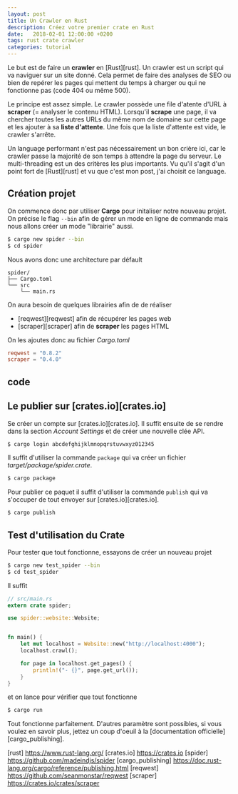 ```yaml
---
layout: post
title: Un Crawler en Rust
description: Créez votre premier crate en Rust
date:   2018-02-01 12:00:00 +0200
tags: rust crate crawler
categories: tutorial
---
```


Le but est de faire un **crawler** en [Rust][rust]. Un crawler est un script qui va naviguer sur un site donné. Cela permet de faire des analyses de SEO ou bien de repérer les pages qui mettent du temps à charger ou qui ne fonctionne pas (code 404 ou même 500).

Le principe est assez simple. Le crawler possède une file d'atente d'URL à **scraper** (= analyser le contenu HTML). Lorsqu'il **scrape** une page, il va chercher toutes les autres URLs du même nom de domaine sur cette page et les ajouter à sa **liste d'attente**. Une fois que la liste d'attente est vide, le crawler s'arrête.

Un language performant n'est pas nécessairement un bon crière ici, car le crawler passe la majorité de son temps à attendre la page du serveur. Le multi-threading est un des critères les plus importants. Vu qu'il s'agit d'un point fort de [Rust][rust] et vu que c'est mon post, j'ai choisit ce language.

## Création projet

On commence donc par utiliser **Cargo** pour initaliser notre nouveau projet. On précise le flag `--bin` afin de gérer un mode en ligne de commande mais nous allons créer un mode "librairie" aussi.

~~~bash
$ cargo new spider --bin
$ cd spider
~~~

Nous avons donc une architecture par défault

~~~
spider/
├── Cargo.toml
└── src
    └── main.rs
~~~

On aura besoin de quelques librairies afin de de réaliser

- [reqwest][reqwest] afin de récupérer les pages web
- [scraper][scraper] afin de **scraper** les pages HTML

On les ajoutes donc au fichier _Cargo.toml_

~~~toml
reqwest = "0.8.2"
scraper = "0.4.0"
~~~

## code

## Le publier sur [crates.io][crates.io]

Se créer un compte sur [crates.io][crates.io]. Il suffit ensuite de se rendre dans la section _Account Settings_ et de créer une nouvelle clée API.

~~~bash
$ cargo login abcdefghijklmnopqrstuvwxyz012345
~~~

Il suffit d'utiliser la commande `package` qui va créer un fichier _target/package/spider.crate_.

~~~bash
$ cargo package
~~~

Pour publier ce paquet il suffit d'utiliser la commande `publish` qui va s'occuper de tout envoyer sur [crates.io][crates.io].

~~~bash
$ cargo publish
~~~

## Test d'utilisation du Crate

Pour tester que tout fonctionne, essayons de créer un nouveau projet

~~~bash
$ cargo new test_spider --bin
$ cd test_spider
~~~

Il suffit 

~~~rust
// src/main.rs
extern crate spider;

use spider::website::Website;


fn main() {
    let mut localhost = Website::new("http://localhost:4000");
    localhost.crawl();

    for page in localhost.get_pages() {
        println!("- {}", page.get_url());
    }
}
~~~

et on lance pour vérifier que tout fonctionne

~~~bash
$ cargo run
~~~

Tout fonctionne parfaitement. D'autres paramètre sont possibles, si vous voulez en savoir plus, jettez un coup d'oeuil à la [documentation officielle][cargo_publishing].


[rust] https://www.rust-lang.org/
[crates.io] https://crates.io
[spider] https://github.com/madeindjs/spider
[cargo_publishing] https://doc.rust-lang.org/cargo/reference/publishing.html
[reqwest] https://github.com/seanmonstar/reqwest
[scraper] https://crates.io/crates/scraper